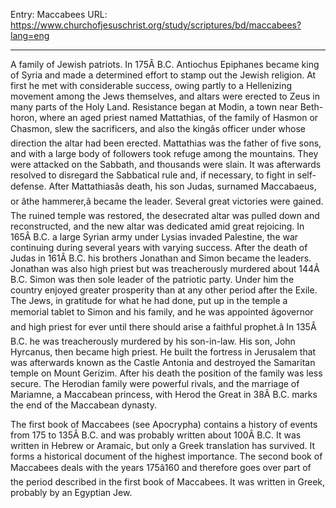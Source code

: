 Entry: Maccabees
URL: https://www.churchofjesuschrist.org/study/scriptures/bd/maccabees?lang=eng

---

A family of Jewish patriots. In 175Â B.C. Antiochus Epiphanes became king of Syria and made a determined effort to stamp out the Jewish religion. At first he met with considerable success, owing partly to a Hellenizing movement among the Jews themselves, and altars were erected to Zeus in many parts of the Holy Land. Resistance began at Modin, a town near Beth-horon, where an aged priest named Mattathias, of the family of Hasmon or Chasmon, slew the sacrificers, and also the kingâs officer under whose direction the altar had been erected. Mattathias was the father of five sons, and with a large body of followers took refuge among the mountains. They were attacked on the Sabbath, and thousands were slain. It was afterwards resolved to disregard the Sabbatical rule and, if necessary, to fight in self-defense. After Mattathiasâs death, his son Judas, surnamed Maccabaeus, or âthe hammerer,â became the leader. Several great victories were gained. The ruined temple was restored, the desecrated altar was pulled down and reconstructed, and the new altar was dedicated amid great rejoicing. In 165Â B.C. a large Syrian army under Lysias invaded Palestine, the war continuing during several years with varying success. After the death of Judas in 161Â B.C. his brothers Jonathan and Simon became the leaders. Jonathan was also high priest but was treacherously murdered about 144Â B.C. Simon was then sole leader of the patriotic party. Under him the country enjoyed greater prosperity than at any other period after the Exile. The Jews, in gratitude for what he had done, put up in the temple a memorial tablet to Simon and his family, and he was appointed âgovernor and high priest for ever until there should arise a faithful prophet.â In 135Â B.C. he was treacherously murdered by his son-in-law. His son, John Hyrcanus, then became high priest. He built the fortress in Jerusalem that was afterwards known as the Castle Antonia and destroyed the Samaritan temple on Mount Gerizim. After his death the position of the family was less secure. The Herodian family were powerful rivals, and the marriage of Mariamne, a Maccabean princess, with Herod the Great in 38Â B.C. marks the end of the Maccabean dynasty.

The first book of Maccabees (see Apocrypha) contains a history of events from 175 to 135Â B.C. and was probably written about 100Â B.C. It was written in Hebrew or Aramaic, but only a Greek translation has survived. It forms a historical document of the highest importance. The second book of Maccabees deals with the years 175â160 and therefore goes over part of the period described in the first book of Maccabees. It was written in Greek, probably by an Egyptian Jew.
